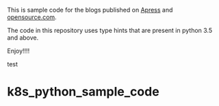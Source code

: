 This is sample code for the blogs published on [Apress](https://www.apress.com/us/blog/all-blog-posts/running-a-python-application-on-kubernetes/15338678) and [opensource.com](https://opensource.com/article/18/1/running-python-application-kubernetes).

The code in this repository uses type hints that are present in python 3.5 and above.

Enjoy!!!!

test
# k8s_python_sample_code
